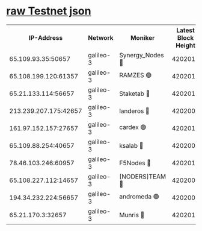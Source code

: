 [raw Testnet json](https://rpc-check.androt.stavr.tech/androt/rpcandrot_result.json)
=

<table><tr><th>IP-Address</th><th>Network</th><th>Moniker</th><th>Latest Block Height</th><th>Earliest Block Height</th><th>Catching Up</th><th>Tx Index</th><th>Voting Power</th><th>Scan Time</th></tr><tr><td>65.109.93.35:50657</td><td>galileo-3</td><td>Synergy_Nodes 🔴</td><td>4202011</td><td>0</td><td>False</td><td>on</td><td>960602</td><td>2023-12-12T23:41:14.203461107UTC</td></tr><tr><td>65.108.199.120:61357</td><td>galileo-3</td><td>RAMZES 🟢</td><td>4202010</td><td>1</td><td>False</td><td>on</td><td>0</td><td>2023-12-12T23:41:00.955760018UTC</td></tr><tr><td>65.21.133.114:56657</td><td>galileo-3</td><td>Staketab 🔴</td><td>4202011</td><td>90001</td><td>False</td><td>on</td><td>2</td><td>2023-12-12T23:41:15.153267500UTC</td></tr><tr><td>213.239.207.175:42657</td><td>galileo-3</td><td>landeros 🔴</td><td>4202008</td><td>2642001</td><td>False</td><td>on</td><td>72</td><td>2023-12-12T23:40:48.976985474UTC</td></tr><tr><td>161.97.152.157:27657</td><td>galileo-3</td><td>cardex 🟢</td><td>4202011</td><td>2945323</td><td>False</td><td>on</td><td>0</td><td>2023-12-12T23:41:14.522552561UTC</td></tr><tr><td>65.109.88.254:40657</td><td>galileo-3</td><td>ksalab 🔴</td><td>4202009</td><td>3000356</td><td>False</td><td>on</td><td>31929</td><td>2023-12-12T23:40:56.473459293UTC</td></tr><tr><td>78.46.103.246:60957</td><td>galileo-3</td><td>F5Nodes 🔴</td><td>4202011</td><td>3057001</td><td>False</td><td>off</td><td>24</td><td>2023-12-12T23:41:14.782104308UTC</td></tr><tr><td>65.108.227.112:14657</td><td>galileo-3</td><td>[NODERS]TEAM 🔴</td><td>4202008</td><td>3176323</td><td>False</td><td>on</td><td>959621</td><td>2023-12-12T23:40:49.325240363UTC</td></tr><tr><td>194.34.232.224:56657</td><td>galileo-3</td><td>andromeda 🟢</td><td>4202009</td><td>4102009</td><td>False</td><td>off</td><td>0</td><td>2023-12-12T23:40:56.116740303UTC</td></tr><tr><td>65.21.170.3:32657</td><td>galileo-3</td><td>Munris 🔴</td><td>4202010</td><td>4102010</td><td>False</td><td>off</td><td>414</td><td>2023-12-12T23:41:05.681233182UTC</td></tr></table>
